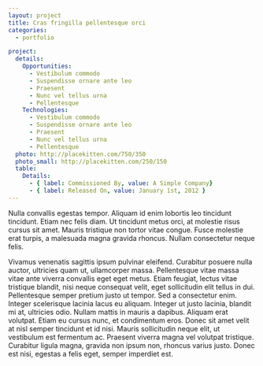 ```yaml
---
layout: project
title: Cras fringilla pellentesque orci
categories:
  - portfolio

project:
  details:
    Opportunities:
      - Vestibulum commodo
      - Suspendisse ornare ante leo
      - Praesent
      - Nunc vel tellus urna
      - Pellentesque
    Technologies:
      - Vestibulum commodo
      - Suspendisse ornare ante leo
      - Praesent
      - Nunc vel tellus urna
      - Pellentesque
  photo: http://placekitten.com/750/350
  photo_small: http://placekitten.com/250/150
  table:
    Details:
      - { label: Commissioned By, value: A Simple Company}
      - { label: Released On, value: January 1st, 2012 }
---
```


Nulla convallis egestas tempor. Aliquam id enim lobortis leo tincidunt
tincidunt. Etiam nec felis diam. Ut tincidunt metus orci, at molestie risus
cursus sit amet. Mauris tristique non tortor vitae congue. Fusce molestie erat
turpis, a malesuada magna gravida rhoncus. Nullam consectetur neque felis.

Vivamus venenatis sagittis ipsum pulvinar eleifend. Curabitur posuere nulla
auctor, ultricies quam ut, ullamcorper massa. Pellentesque vitae massa vitae
ante viverra convallis eget eget metus. Etiam feugiat, lectus vitae tristique
blandit, nisi neque consequat velit, eget sollicitudin elit tellus in dui.
Pellentesque semper pretium justo ut tempor. Sed a consectetur enim. Integer
scelerisque lacinia lacus eu aliquam. Integer ut justo lacinia, blandit mi at,
ultricies odio. Nullam mattis in mauris a dapibus. Aliquam erat volutpat. Etiam
eu cursus nunc, et condimentum eros. Donec sit amet velit at nisl semper
tincidunt et id nisi. Mauris sollicitudin neque elit, ut vestibulum est
fermentum ac. Praesent viverra magna vel volutpat tristique. Curabitur ligula
magna, gravida non ipsum non, rhoncus varius justo. Donec est nisi, egestas a
felis eget, semper imperdiet est.
